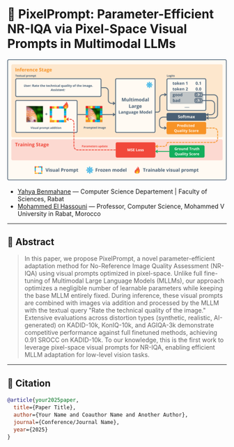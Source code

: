 # 📄 PixelPrompt: Parameter-Efficient NR-IQA via Pixel-Space Visual Prompts in Multimodal LLMs

![teaser-image](./readme_assets/hero_figure.png)  

- [Yahya Benmahane](https://www.linkedin.com/in/yahya-benmahane/) — Computer Science Departement | Faculty of Sciences, Rabat
- [Mohammed El Hassouni](https://scholar.google.com/citations?user=aIwj9L0AAAAJ&hl=fr) — Professor, Computer Science, Mohammed V University in Rabat, Morocco  

---

## 📜 Abstract

> In this paper, we propose PixelPrompt, a novel parameter-efficient adaptation method for No-Reference Image Quality Assessment (NR-IQA) using visual prompts optimized in pixel-space. Unlike full fine-tuning of Multimodal Large Language Models (MLLMs), our approach optimizes a negligible number of learnable parameters while keeping the base MLLM entirely fixed. During inference, these visual prompts are combined with images via addition and processed by the MLLM with the textual query "Rate the technical quality of the image." Extensive evaluations across distortion types (synthetic, realistic, AI-generated) on KADID-10k, KonIQ-10k, and AGIQA-3k demonstrate competitive performance against full finetuned methods, achieving 0.91 SROCC on KADID-10k. To our knowledge, this is the first work to leverage pixel-space visual prompts for NR-IQA, enabling efficient MLLM adaptation for low-level vision tasks.

---

## 📌 Citation

```bibtex
@article{your2025paper,
  title={Paper Title},
  author={Your Name and Coauthor Name and Another Author},
  journal={Conference/Journal Name},
  year={2025}
}
